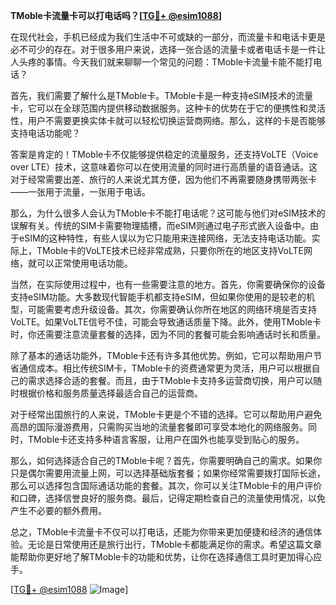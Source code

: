 **TMoble卡流量卡可以打电话吗？[[TG💪+ @esim1088](https://t.me/s/esim1088)]**

在现代社会，手机已经成为我们生活中不可或缺的一部分，而流量卡和电话卡更是必不可少的存在。对于很多用户来说，选择一张合适的流量卡或者电话卡是一件让人头疼的事情。今天我们就来聊聊一个常见的问题：TMoble卡流量卡能不能打电话？

首先，我们需要了解什么是TMoble卡。TMoble卡是一种支持eSIM技术的流量卡，它可以在全球范围内提供移动数据服务。这种卡的优势在于它的便携性和灵活性，用户不需要更换实体卡就可以轻松切换运营商网络。那么，这样的卡是否能够支持电话功能呢？

答案是肯定的！TMoble卡不仅能够提供稳定的流量服务，还支持VoLTE（Voice over LTE）技术，这意味着你可以在使用流量的同时进行高质量的语音通话。这对于经常需要出差、旅行的人来说尤其方便，因为他们不再需要随身携带两张卡——一张用于流量，一张用于电话。

那么，为什么很多人会认为TMoble卡不能打电话呢？这可能与他们对eSIM技术的误解有关。传统的SIM卡需要物理插槽，而eSIM则通过电子形式嵌入设备中。由于eSIM的这种特性，有些人误以为它只能用来连接网络，无法支持电话功能。实际上，TMoble卡的VoLTE技术已经非常成熟，只要你所在的地区支持VoLTE网络，就可以正常使用电话功能。

当然，在实际使用过程中，也有一些需要注意的地方。首先，你需要确保你的设备支持eSIM功能。大多数现代智能手机都支持eSIM，但如果你使用的是较老的机型，可能需要考虑升级设备。其次，你需要确认你所在地区的网络环境是否支持VoLTE。如果VoLTE信号不佳，可能会导致通话质量下降。此外，使用TMoble卡时，你还需要注意流量套餐的选择，因为不同的套餐可能会影响通话时长和质量。

除了基本的通话功能外，TMoble卡还有许多其他优势。例如，它可以帮助用户节省通信成本。相比传统SIM卡，TMoble卡的资费通常更为灵活，用户可以根据自己的需求选择合适的套餐。而且，由于TMoble卡支持多运营商切换，用户可以随时根据价格和服务质量选择最适合自己的运营商。

对于经常出国旅行的人来说，TMoble卡更是个不错的选择。它可以帮助用户避免高昂的国际漫游费用，只需购买当地的流量套餐即可享受本地化的网络服务。同时，TMoble卡还支持多种语言客服，让用户在国外也能享受到贴心的服务。

那么，如何选择适合自己的TMoble卡呢？首先，你需要明确自己的需求。如果你只是偶尔需要用流量上网，可以选择基础版套餐；如果你经常需要拨打国际长途，那么可以选择包含国际通话功能的套餐。其次，你可以关注TMoble卡的用户评价和口碑，选择信誉良好的服务商。最后，记得定期检查自己的流量使用情况，以免产生不必要的额外费用。

总之，TMoble卡流量卡不仅可以打电话，还能为你带来更加便捷和经济的通信体验。无论是日常使用还是旅行出行，TMoble卡都能满足你的需求。希望这篇文章能帮助你更好地了解TMoble卡的功能和优势，让你在选择通信工具时更加得心应手。

[[TG💪+ @esim1088](https://t.me/s/esim1088) ![Image](https://i.postimg.cc/4NQfJmqS/Snipaste-2025-05-13-00-14-12.png)]